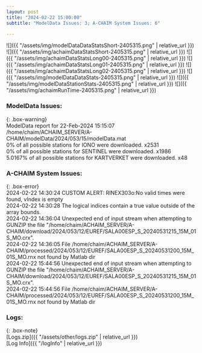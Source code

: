 ```yaml
---
layout: post
title: "2024-02-22 15:00:00"
subtitle: "ModelData Issues: 3; A-CHAIM System Issues: 6"

---
```


![]({{ "/assets/img/modelDataDataStatsShort-2405315.png" | relative_url }})
![]({{ "/assets/img/achaimDataStatsShort-2405315.png" | relative_url }})
![]({{ "/assets/img/achaimDataStatsLong00-2405315.png" | relative_url }})
![]({{ "/assets/img/achaimDataStatsLong01-2405315.png" | relative_url }})
![]({{ "/assets/img/achaimDataStatsLong02-2405315.png" | relative_url }})
![]({{ "/assets/img/modelDataDataStats-2405315.png" | relative_url }})
![]({{ "/assets/img/modelDataStationStats-2405315.png" | relative_url }})
![]({{ "/assets/img/achaimRunTime-2405315.png" | relative_url }})


### ModelData Issues:  
  
{: .box-warning}  
 ModelData report for 22-Feb-2024 15:15:07   
 /home/chaim/ACHAIM_SERVER/A-CHAIM/modelData/2024/053/15/modelData.mat   
 0% of all possible stations for IONO were downloaded. x2531   
 0% of all possible stations for SENTINEL were downloaded. x1986   
 5.0167% of all possible stations for KARTVERKET were downloaded. x48   
  
### A-CHAIM System Issues:  
  
{: .box-error}  
2024-02-22 14:30:24 CUSTOM ALERT: RINEX303o:No valid times were found, vIndex is empty  
2024-02-22 14:30:28 The logical indices contain a true value outside of the array bounds.  
2024-02-22 14:36:04 Unexpected end of input stream when attempting to GUNZIP the file "/home/chaim/ACHAIM_SERVER/A-CHAIM/download/2024/053/12/EUREF/SALA00ESP_S_20240531215_15M_01S_MO.crx".  
2024-02-22 14:36:05 File /home/chaim/ACHAIM_SERVER/A-CHAIM/processed/2024/053/12/EUREF/SALA00ESP_S_20240531200_15M_01S_MO.rnx not found by Matlab dir  
2024-02-22 15:44:56 Unexpected end of input stream when attempting to GUNZIP the file "/home/chaim/ACHAIM_SERVER/A-CHAIM/download/2024/053/12/EUREF/SALA00ESP_S_20240531215_15M_01S_MO.crx".  
2024-02-22 15:44:56 File /home/chaim/ACHAIM_SERVER/A-CHAIM/processed/2024/053/12/EUREF/SALA00ESP_S_20240531200_15M_01S_MO.rnx not found by Matlab dir  

### Logs:  
  
{: .box-note}  
[Logs.zip]({{ "/assets/other/logs.zip" | relative_url }})  
[Log Info]({{ "/logInfo" | relative_url }})  
